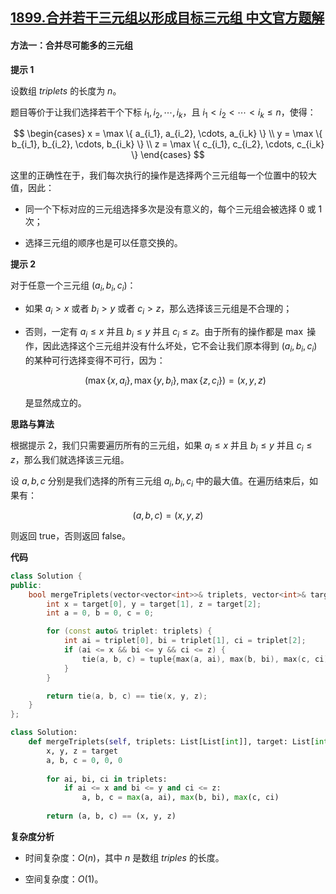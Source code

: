 ## [1899.合并若干三元组以形成目标三元组 中文官方题解](https://leetcode.cn/problems/merge-triplets-to-form-target-triplet/solutions/100000/he-bing-ruo-gan-san-yuan-zu-yi-xing-chen-8ypf)
#### 方法一：合并尽可能多的三元组

**提示 $1$**

设数组 $\textit{triplets}$ 的长度为 $n$。

题目等价于让我们选择若干个下标 $i_1, i_2, \cdots, i_k$，且 $i_1 < i_2 < \cdots < i_k \leq n$，使得：

$$
\begin{cases}
x = \max \{ a_{i_1}, a_{i_2}, \cdots, a_{i_k} \} \\
y = \max \{ b_{i_1}, b_{i_2}, \cdots, b_{i_k} \} \\
z = \max \{ c_{i_1}, c_{i_2}, \cdots, c_{i_k} \}
\end{cases}
$$

这里的正确性在于，我们每次执行的操作是选择两个三元组每一个位置中的较大值，因此：

- 同一个下标对应的三元组选择多次是没有意义的，每个三元组会被选择 $0$ 或 $1$ 次；

- 选择三元组的顺序也是可以任意交换的。

**提示 $2$**

对于任意一个三元组 $(a_i, b_i, c_i)$：

- 如果 $a_i > x$ 或者 $b_i > y$ 或者 $c_i > z$，那么选择该三元组是不合理的；
- 否则，一定有 $a_i \leq x$ 并且 $b_i \leq y$ 并且 $c_i \leq z$。由于所有的操作都是 $\max$ 操作，因此选择这个三元组并没有什么坏处，它不会让我们原本得到 $(a_i, b_i, c_i)$ 的某种可行选择变得不可行，因为：

    $$
    \big( \max\{x, a_i\}, \max\{y, b_i\}, \max\{z, c_i\} \big) = (x, y, z)
    $$

    是显然成立的。

**思路与算法**

根据提示 $2$，我们只需要遍历所有的三元组，如果 $a_i \leq x$ 并且 $b_i \leq y$ 并且 $c_i \leq z$，那么我们就选择该三元组。

设 $a, b, c$ 分别是我们选择的所有三元组 $a_i, b_i, c_i$ 中的最大值。在遍历结束后，如果有：

$$
(a, b, c) = (x, y, z)
$$

则返回 $\text{true}$，否则返回 $\text{false}$。

**代码**

```C++ [sol1-C++]
class Solution {
public:
    bool mergeTriplets(vector<vector<int>>& triplets, vector<int>& target) {
        int x = target[0], y = target[1], z = target[2];
        int a = 0, b = 0, c = 0;

        for (const auto& triplet: triplets) {
            int ai = triplet[0], bi = triplet[1], ci = triplet[2];
            if (ai <= x && bi <= y && ci <= z) {
                tie(a, b, c) = tuple{max(a, ai), max(b, bi), max(c, ci)};
            }
        }

        return tie(a, b, c) == tie(x, y, z);
    }
};
```

```Python [sol1-Python3]
class Solution:
    def mergeTriplets(self, triplets: List[List[int]], target: List[int]) -> bool:
        x, y, z = target
        a, b, c = 0, 0, 0
        
        for ai, bi, ci in triplets:
            if ai <= x and bi <= y and ci <= z:
                a, b, c = max(a, ai), max(b, bi), max(c, ci)
        
        return (a, b, c) == (x, y, z)
```

**复杂度分析**

- 时间复杂度：$O(n)$，其中 $n$ 是数组 $\textit{triples}$ 的长度。

- 空间复杂度：$O(1)$。